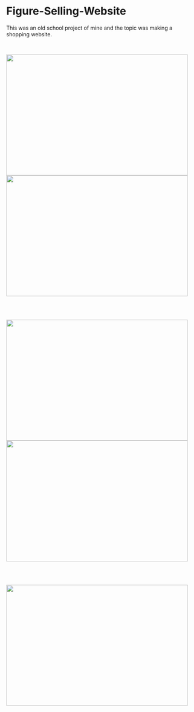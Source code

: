 # Figure-Selling-Website
This was an old school project of mine and the topic was making a shopping website.

<br>

<p float="left">

  <img src="https://user-images.githubusercontent.com/57044969/211902629-cf35c5b6-deee-4197-8d7d-7179e3a57765.png"  width="480" height="320"/>
  
  <img src="https://user-images.githubusercontent.com/57044969/211903604-f0282bf6-cf6d-4803-ac0a-4229cea0ae27.png"  width="480" height="320"/>
  
</p>

<br><br>

<p float="left">

  <img src="https://user-images.githubusercontent.com/57044969/211903983-d939396c-f25b-40fe-ac2e-18042bb23886.png"  width="480" height="320"/>
  
  <img src="https://user-images.githubusercontent.com/57044969/211904159-656f37fa-d681-4545-8c6d-3eca956ef098.png"  width="480" height="320"/>
  
</p>

<br><br>

<p float="left">

  <img src="https://user-images.githubusercontent.com/57044969/211904597-a1b0eb1b-a91b-4a76-be31-64495bdee12f.png"  width="480" height="320"/>
  
</p>
